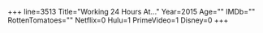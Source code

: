 +++
line=3513
Title="Working 24 Hours At..."
Year=2015
Age=""
IMDb=""
RottenTomatoes=""
Netflix=0
Hulu=1
PrimeVideo=1
Disney=0
+++

